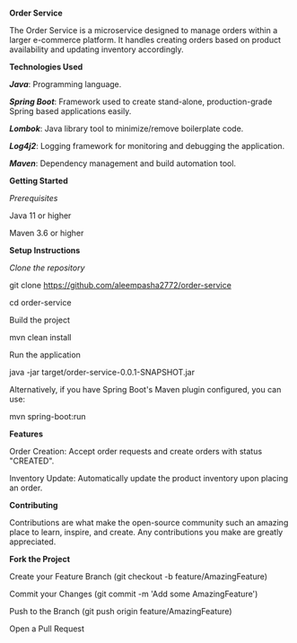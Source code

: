 **Order Service**

The Order Service is a microservice designed to manage orders within a larger e-commerce platform. It handles creating orders based on product availability and updating inventory accordingly.


**Technologies Used**

_**Java**_: Programming language.

_**Spring Boot**_: Framework used to create stand-alone, production-grade Spring based applications easily.

**_Lombok_**: Java library tool to minimize/remove boilerplate code.

**_Log4j2_**: Logging framework for monitoring and debugging the application.

**_Maven_**: Dependency management and build automation tool.

**Getting Started**

_Prerequisites_

Java 11 or higher

Maven 3.6 or higher

**Setup Instructions**

_Clone the repository_



git clone https://github.com/aleempasha2772/order-service

cd order-service

Build the project




mvn clean install

Run the application



java -jar target/order-service-0.0.1-SNAPSHOT.jar

Alternatively, if you have Spring Boot's Maven plugin configured, you can use:


mvn spring-boot:run

**Features**

Order Creation: Accept order requests and create orders with status "CREATED".

Inventory Update: Automatically update the product inventory upon placing an order.

**Contributing**

Contributions are what make the open-source community such an amazing place to learn, inspire, and create. Any contributions you make are greatly appreciated.

**Fork the Project**

Create your Feature Branch (git checkout -b feature/AmazingFeature)

Commit your Changes (git commit -m 'Add some AmazingFeature')

Push to the Branch (git push origin feature/AmazingFeature)

Open a Pull Request
